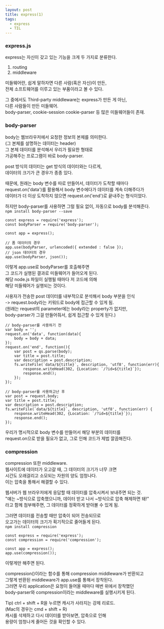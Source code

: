 ```yaml
---
layout: post
title: express(1)
tags:
  - express
  - TIL
---
```


### express.js  
express는 자신이 갖고 있는 기능을 크게 두 가지로 분류한다.  
1. routing  
2. middleware  

미들웨어란, 쉽게 말하자면 다른 사람(혹은 자신)이 만든,  
전체 소프트웨어를 이루고 있는 부품이라고 볼 수 있다.  

그 중에서도 Third-party middleware는 express가 만든 게 아닌,  
다른 사람들이 만든 미들웨어.  
body-parser, cookie-session cookie-parser 등 많은 미들웨어들이 존재.  

### body-parser  
body는 웹브라우저에서 요청한 정보의 본체를 의미한다.  
(그 본체를 설명하는 데이터는 header)  
그 본체 데이터를 분석해서 우리가 필요한 형태로  
가공해주는 프로그램이 바로 body-parser.  

post 방식의 데이터는 get 방식의 데이터와는 다르게,  
데이터의 크기가 큰 경우가 종종 있다.  

때문에, 원래는 body 변수를 따로 만들어서, 데이터가 도착할 때마다  
request.on('data')를 활용해서 body 변수에다가 데이터를 계속 더해주다가  
데이터가 더 이상 도착하지 않으면 request.on('end')로 끝내주는 형식이었다.  

하지만 body-parser를 사용하면 그럴 필요 없이, 자동으로 body를 분석해준다.  
`npm install body-parser --save`  

```nodejs
const express = require('express');
const bodyParser = require('body-parser');

const app = express();

// 폼 데이터의 경우
app.use(bodyParser, urlencoded({ extended : false });
// json 데이터의 경우
app.use(bodyParser, json());
```
이렇게 app.use로 bodyParser를 호출해주면  
그 코드가 실행된 결과로 미들웨어가 들어오게 된다.  
해당 node.js 파일이 실행될 때마다 저 코드에 의해  
해당 미들웨어가 실행되는 것이다.  

사용자가 전송한 post 데이터를 내부적으로 분석해서 body 부분을 인식  
-> request.body라는 키워드로 body에 접근할 수 있게 됨.  
(원래는 request의 parameter에는 body라는 property가 없지만,   
body-parser가 그걸 만들어줘서, 쉽게 접근할 수 있게 된다.)  

```nodejs
// body-parser를 사용하기 전
var body = '';
request.on('data', function(data){
    body = body + data;
});
request.on('end', function(){
    var post = qs.parse(body);
    var title = post.title;
    var description = post.description;
    fs.writeFile(`data/${title}`, description, 'utf8', function(err){
        response.writeHead(302, {Location: `/?id=${title}`});
        response.end();
    });
});

// body-parser를 사용하고난 후
var post = request.body;
var title = post.title;
var description = post.description;
fs.writeFile(`data/${title}`, description, 'utf8', function(err) {
    response.writeHead(302, {Location: `/?id=${title}`});
    response.end();
});
```
우리가 명시적으로 body 변수를 만들어서 해당 부분의 데이터를  
request.on으로 받을 필요가 없고, 그로 인해 코드가 제법 깔끔해진다.  

### compression  
compression 또한 middleware.  
웹사이트에 데이터가 오고갈 때, 그 데이터의 크기가 너무 크면  
시간도 오래걸리고 소모되는 자원의 양도 엄청나다.  
이는 압축을 통해서 해결할 수 있다.  

웹서버가 웹 브라우저에게 응답할 때 데이터를 압축시켜서 보내주면 되는 것.  
"얘는 ~방식으로 압축했으니까, 데이터 받고 나서 ~방식으로 압축 해제하면 돼!"  
라고 함께 첨부해주면, 그 데이터를 정확하게 받아볼 수 있게 됨.  

그러면 데이터를 전송할 때만 압축이 되어 전송되므로   
오고가는 데이터의 크기가 획기적으로 줄어들게 된다.  
`npm install compression`

```nodejs
const express = require('express');
const compression = require('compression');

const app = express();
app.use(compression());
```
이렇게만 해주면 된다.  

compression()이라는 함수를 통해 compression middleware가 반환되고  
그렇게 반환된 middleware가 app.use를 통해서 장착된다.  
그러면 우리 application은 요청이 들어올 때마다 매번 위에서 장착했던  
body-parser와 compression이라는 middleware를 실행시키게 된다.  
  
Tip) ctrl + shift + R을 누르면 캐시가 사라지는 강제 리로드.  
(Mac의 경우는 cmd + shift + R)  
캐시를 삭제하고 다시 데이터를 받아보면, 압축으로 인해  
용량이 엄청나게 줄어든 것을 확인할 수 있다.  
